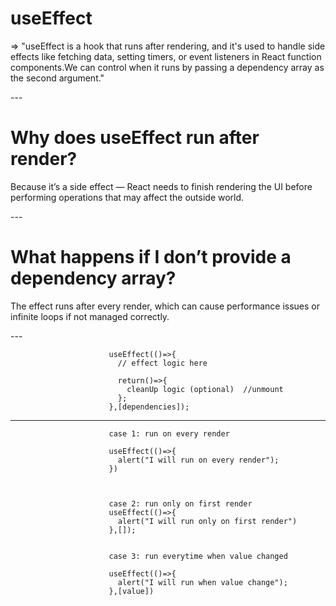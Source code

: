 <h1>useEffect</h1>
<p>
=> "useEffect is a hook that runs after rendering, and it's used to handle side effects like fetching data, setting timers, or event listeners in React function components.We can control when it runs by passing a dependency array as the second argument."
</p>
---
<h1>Why does useEffect run after render?</h1>
<p>
    Because it’s a side effect — React needs to finish rendering the UI before performing operations that may affect the outside world.
</p>
---

<h1>What happens if I don’t provide a dependency array?</h1>
<p>
    The effect runs after every render, which can cause performance issues or infinite loops if not managed correctly.
</p>
---

                          useEffect(()=>{
                            // effect logic here

                            return()=>{
                              cleanUp logic (optional)  //unmount
                            };
                          },[dependencies]);

---

                          case 1: run on every render

                          useEffect(()=>{
                            alert("I will run on every render");
                          })



                          case 2: run only on first render
                          useEffect(()=>{
                            alert("I will run only on first render")
                          },[]);


                          case 3: run everytime when value changed

                          useEffect(()=>{
                            alert("I will run when value change");
                          },[value])
